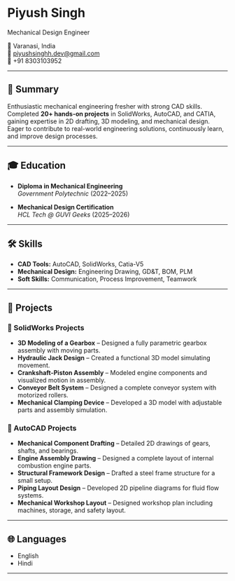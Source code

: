 # Piyush Singh

Mechanical Design Engineer 

📍 Varanasi, India  
📧 piyushsinghh.dev@gmail.com  
📱 +91 8303103952  

---

## 🎯 Summary
Enthusiastic mechanical engineering fresher with strong CAD skills. Completed **20+ hands-on projects** in SolidWorks, AutoCAD, and CATIA, gaining expertise in 2D drafting, 3D modeling, and mechanical design.  
Eager to contribute to real-world engineering solutions, continuously learn, and improve design processes.

---

## 🎓 Education
- **Diploma in Mechanical Engineering**  
  *Government Polytechnic* (2022–2025)  

- **Mechanical Design Certification**  
  *HCL Tech @ GUVI Geeks* (2025–2026)  

---

## 🛠 Skills
- **CAD Tools:** AutoCAD, SolidWorks, Catia-V5  
- **Mechanical Design:** Engineering Drawing, GD&T, BOM, PLM  
- **Soft Skills:** Communication, Process Improvement, Teamwork  

---

## 🚀 Projects

### 🔹 SolidWorks Projects
- **3D Modeling of a Gearbox** – Designed a fully parametric gearbox assembly with moving parts.  
- **Hydraulic Jack Design** – Created a functional 3D model simulating movement.  
- **Crankshaft-Piston Assembly** – Modeled engine components and visualized motion in assembly.  
- **Conveyor Belt System** – Designed a complete conveyor system with motorized rollers.  
- **Mechanical Clamping Device** – Developed a 3D model with adjustable parts and assembly simulation.  

### 🔹 AutoCAD Projects
- **Mechanical Component Drafting** – Detailed 2D drawings of gears, shafts, and bearings.  
- **Engine Assembly Drawing** – Designed a complete layout of internal combustion engine parts.  
- **Structural Framework Design** – Drafted a steel frame structure for a small setup.  
- **Piping Layout Design** – Developed 2D pipeline diagrams for fluid flow systems.  
- **Mechanical Workshop Layout** – Designed workshop plan including machines, storage, and safety layout.  

---

## 🌐 Languages
- English  
- Hindi  

---
